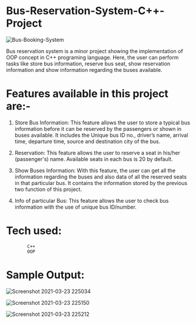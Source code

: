 # Bus-Reservation-System-C++-Project


![Bus-Booking-System](https://user-images.githubusercontent.com/69247094/109388290-320a7480-792c-11eb-8942-fa4736a6bdb5.jpg)


Bus reservation system is a minor project showing the implementation of OOP concept in C++ programing language. Here, the user can perform tasks like store bus information, reserve bus seat, show reservation information and show information regarding the buses available.

# Features available in this project are:-

1. Store Bus Information:
            This feature allows the user to store a typical bus information before it can be reserved by the passengers or shown in buses available. It includes the Unique bus ID no., driver’s name, arrival time, departure time, source and destination city of the bus.

2. Reservation:
            This feature allows the user to reserve a seat in his/her (passenger's) name. Available seats in each bus is 20 by default.

3. Show Buses Information:
            With this feature, the user can get all the information regarding the buses and also data of all the reserved seats in that particular bus. It contains the information stored by the previous two function of this project. 

4. Info of particular Bus:
            This feature allows the user to check bus information with the use of unique bus ID/number.
            
# Tech used:
            C++ 
            OOP 

# Sample Output:

![Screenshot 2021-03-23 225034](https://user-images.githubusercontent.com/69247094/112190053-a59d5a00-8c2a-11eb-995f-14614b5e94aa.png)


![Screenshot 2021-03-23 225150](https://user-images.githubusercontent.com/69247094/112190062-a6ce8700-8c2a-11eb-81d6-84ab0643fab7.png)


![Screenshot 2021-03-23 225212](https://user-images.githubusercontent.com/69247094/112190068-a7ffb400-8c2a-11eb-8a4b-51993705c5f9.png)
